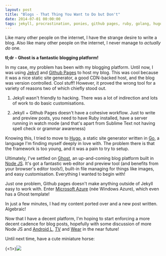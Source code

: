 ```yaml
---
layout: post
title: "Blogs - That Thing You Want to Do but Don't"
date: 2014-07-01 00:00:00
tags: jekyll, procrastination, ponies, github pages, ruby, golang, hugo, nodejs, ghost, azure, blogging
---
```

Like many other people on the internet, I have the strange desire to write a blog. Also like many other people on the internet, I never manage to _actually do_ one.

<!-- break -->

__tl;dr - Ghost is a fantastic blogging platform!__

In my case, my problem has been with my blogging platform. Until now, I was using [Jekyll](http://jekyllrb.com/) and [Github Pages](https://pages.github.com/) to host my blog. This was cool because it was a nice static site generator, a good CDN-backed host, and the blog was version controlled. Cool stuff! However, it proved the wrong tool for a variety of reasons two of which chiefly stood out.

1) Jekyll wasn't friendly to hacking. There was a lot of indirection and lots of work to do basic customisations.

2) Jekyll + Github Pages doesn't have a cohesive workflow. Just to write and preview posts, you need to have Ruby installed, have a server running in watch mode (and that's apart from Sublime Text not having spell check or grammar awareness)

Knowing this, I tried to move to [Hugo](http://spf13.com/project/hugo), a static site generator written in [Go](http://golang.org), a language I'm finding myself deeply in love with. The problem there is that the framework is too young, and it was a pain to try to setup.

Ultimately, I've settled on [Ghost](http://ghost.org), an up-and-coming blog platform built in [Node JS](http://nodejs.org). It's got a fantastic web editor and preview tool (and benefits from your browser's editor tools!), built-in file managing for things like images, and easy customisation. Everything I wanted to begin with!

Just one problem, Github pages doesn't make anything outside of Jekyll easy to work with. Enter [Microsoft Azure](http://azure.microsoft.com) (née Windows Azure), which even has a Ghost template!

In just a few minutes, I had my content ported over and a new post written. Algebraic!

Now that I have a decent platform, I'm hoping to start enforcing a more decent cadence for blog posts, hopefully with some discussion of more Node JS and [Android L](https://developer.android.com/preview/index.html), [TV](http://www.android.com/tv) and [Wear](http://www.android.com/wear) in the near future!

Until next time, have a cute miniature horse:

{<1>}![](/content/images/2014/Jul/astrowoona_by_fongsaunder_d4dhcz1.png)